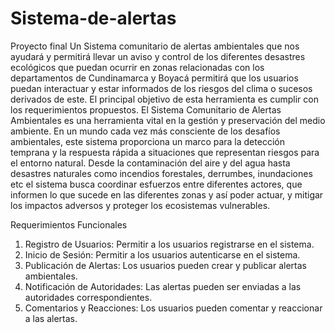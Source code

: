 # Sistema-de-alertas
Proyecto final
Un Sistema comunitario de alertas ambientales que nos ayudará y permitirá llevar un aviso y control de los diferentes desastres ecológicos que puedan ocurrir en zonas relacionadas con los departamentos de Cundinamarca y Boyacá permitirá que los usuarios puedan interactuar y estar informados de los riesgos del clima o sucesos derivados de este.
El principal objetivo de esta herramienta es cumplir con los requerimientos propuestos. El Sistema Comunitario de Alertas Ambientales es una herramienta vital en la gestión y preservación del medio ambiente. En un mundo cada vez más consciente de los desafíos ambientales, este sistema proporciona un marco para la detección temprana y la respuesta rápida a situaciones que representan riesgos para el entorno natural. Desde la contaminación del aire y del agua hasta desastres naturales como incendios forestales, derrumbes, inundaciones etc el sistema busca coordinar esfuerzos entre diferentes actores, que informen lo que sucede en las diferentes zonas y así poder actuar, y mitigar los impactos adversos y proteger los ecosistemas vulnerables.

Requerimientos Funcionales
1. Registro de Usuarios: Permitir a los usuarios registrarse en el sistema.
2. Inicio de Sesión: Permitir a los usuarios autenticarse en el sistema.
3. Publicación de Alertas: Los usuarios pueden crear y publicar alertas ambientales.
4. Notificación de Autoridades: Las alertas pueden ser enviadas a las autoridades correspondientes.
5. Comentarios y Reacciones: Los usuarios pueden comentar y reaccionar a las alertas.
